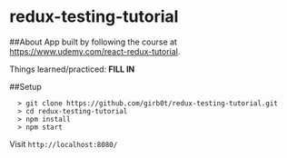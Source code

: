 # redux-testing-tutorial

##About
App built by following the course at https://www.udemy.com/react-redux-tutorial.

Things learned/practiced: **FILL IN**

##Setup
```
  > git clone https://github.com/girb0t/redux-testing-tutorial.git
  > cd redux-testing-tutorial
  > npm install
  > npm start
```
Visit `http://localhost:8080/`

